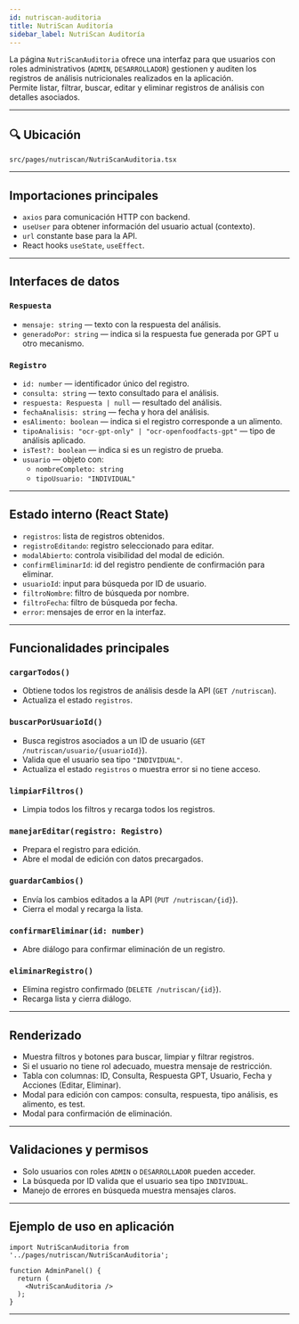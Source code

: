 ```yaml
---
id: nutriscan-auditoria
title: NutriScan Auditoría
sidebar_label: NutriScan Auditoría
---
```


La página `NutriScanAuditoria` ofrece una interfaz para que usuarios con roles administrativos (`ADMIN`, `DESARROLLADOR`) gestionen y auditen los registros de análisis nutricionales realizados en la aplicación.  
Permite listar, filtrar, buscar, editar y eliminar registros de análisis con detalles asociados.

---
## 🔍 Ubicación

`src/pages/nutriscan/NutriScanAuditoria.tsx`

---

## Importaciones principales
- `axios` para comunicación HTTP con backend.
- `useUser` para obtener información del usuario actual (contexto).
- `url` constante base para la API.
- React hooks `useState`, `useEffect`.

---

## Interfaces de datos

### `Respuesta`
- `mensaje: string` — texto con la respuesta del análisis.
- `generadoPor: string` — indica si la respuesta fue generada por GPT u otro mecanismo.

### `Registro`
- `id: number` — identificador único del registro.
- `consulta: string` — texto consultado para el análisis.
- `respuesta: Respuesta | null` — resultado del análisis.
- `fechaAnalisis: string` — fecha y hora del análisis.
- `esAlimento: boolean` — indica si el registro corresponde a un alimento.
- `tipoAnalisis: "ocr-gpt-only" | "ocr-openfoodfacts-gpt"` — tipo de análisis aplicado.
- `isTest?: boolean` — indica si es un registro de prueba.
- `usuario` — objeto con:
  - `nombreCompleto: string`
  - `tipoUsuario: "INDIVIDUAL"`

---

## Estado interno (React State)
- `registros`: lista de registros obtenidos.
- `registroEditando`: registro seleccionado para editar.
- `modalAbierto`: controla visibilidad del modal de edición.
- `confirmEliminarId`: id del registro pendiente de confirmación para eliminar.
- `usuarioId`: input para búsqueda por ID de usuario.
- `filtroNombre`: filtro de búsqueda por nombre.
- `filtroFecha`: filtro de búsqueda por fecha.
- `error`: mensajes de error en la interfaz.

---

## Funcionalidades principales

### `cargarTodos()`
- Obtiene todos los registros de análisis desde la API (`GET /nutriscan`).
- Actualiza el estado `registros`.

### `buscarPorUsuarioId()`
- Busca registros asociados a un ID de usuario (`GET /nutriscan/usuario/{usuarioId}`).
- Valida que el usuario sea tipo `"INDIVIDUAL"`.
- Actualiza el estado `registros` o muestra error si no tiene acceso.

### `limpiarFiltros()`
- Limpia todos los filtros y recarga todos los registros.

### `manejarEditar(registro: Registro)`
- Prepara el registro para edición.
- Abre el modal de edición con datos precargados.

### `guardarCambios()`
- Envía los cambios editados a la API (`PUT /nutriscan/{id}`).
- Cierra el modal y recarga la lista.

### `confirmarEliminar(id: number)`
- Abre diálogo para confirmar eliminación de un registro.

### `eliminarRegistro()`
- Elimina registro confirmado (`DELETE /nutriscan/{id}`).
- Recarga lista y cierra diálogo.

---

## Renderizado

- Muestra filtros y botones para buscar, limpiar y filtrar registros.
- Si el usuario no tiene rol adecuado, muestra mensaje de restricción.
- Tabla con columnas: ID, Consulta, Respuesta GPT, Usuario, Fecha y Acciones (Editar, Eliminar).
- Modal para edición con campos: consulta, respuesta, tipo análisis, es alimento, es test.
- Modal para confirmación de eliminación.

---

## Validaciones y permisos
- Solo usuarios con roles `ADMIN` o `DESARROLLADOR` pueden acceder.
- La búsqueda por ID valida que el usuario sea tipo `INDIVIDUAL`.
- Manejo de errores en búsqueda muestra mensajes claros.

---

## Ejemplo de uso en aplicación

```tsx
import NutriScanAuditoria from '../pages/nutriscan/NutriScanAuditoria';

function AdminPanel() {
  return (
    <NutriScanAuditoria />
  );
}
```
---